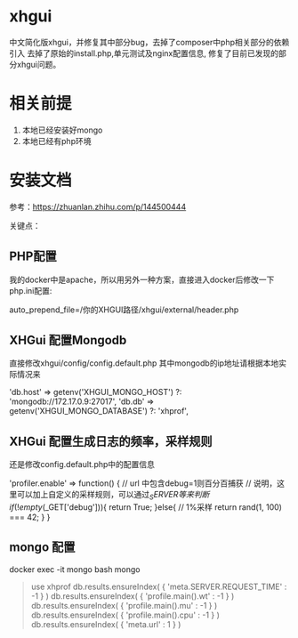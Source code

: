 # xhgui
中文简化版xhgui，并修复其中部分bug，去掉了composer中php相关部分的依赖引入
去掉了原始的install.php,单元测试及nginx配置信息,
修复了目前已发现的部分xhgui问题。

# 相关前提
1. 本地已经安装好mongo
2. 本地已经有php环境

# 安装文档
参考：https://zhuanlan.zhihu.com/p/144500444

关键点：

## PHP配置

我的docker中是apache，所以用另外一种方案，直接进入docker后修改一下php.ini配置:

auto_prepend_file=/你的XHGUI路径/xhgui/external/header.php

## XHGui 配置Mongodb

直接修改xhgui/config/config.default.php 其中mongodb的ip地址请根据本地实际情况来

'db.host' => getenv('XHGUI_MONGO_HOST') ?: 'mongodb://172.17.0.9:27017',
'db.db' => getenv('XHGUI_MONGO_DATABASE') ?: 'xhprof',

## XHGui 配置生成日志的频率，采样规则

还是修改config.default.php中的配置信息

'profiler.enable' => function() { 
   // url 中包含debug=1则百分百捕获 
   // 说明，这里可以加上自定义的采样规则，可以通过$_SERVER等来判断
   if(!empty($_GET['debug'])){ 
       return True; 
   }else{ 
       // 1%采样 
       return rand(1, 100) === 42; 
   } 
} 
## mongo 配置

docker exec -it mongo bash
mongo 
> use xhprof 
> db.results.ensureIndex( { 'meta.SERVER.REQUEST_TIME' : -1 } ) 
> db.results.ensureIndex( { 'profile.main().wt' : -1 } ) 
> db.results.ensureIndex( { 'profile.main().mu' : -1 } ) 
> db.results.ensureIndex( { 'profile.main().cpu' : -1 } ) 
> db.results.ensureIndex( { 'meta.url' : 1 } ) 
